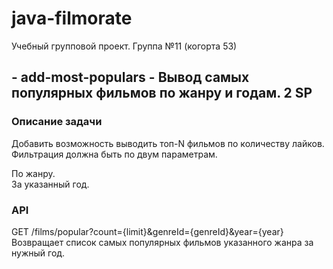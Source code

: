 # java-filmorate
Учебный групповой проект. Группа №11 (когорта 53) 

## - add-most-populars - Вывод самых популярных фильмов по жанру и годам. 2 SP

### Описание задачи
Добавить возможность выводить топ-N фильмов по количеству лайков.<br>
Фильтрация должна быть по двум параметрам.<br>

По жанру.<br>
За указанный год.<br>

### API
GET /films/popular?count={limit}&genreId={genreId}&year={year}<br>
Возвращает список самых популярных фильмов указанного жанра за нужный год.
